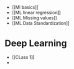- [[Ml basics]]
- [[ML linear regression]]
- [[ML Missing values]]
- [[ML Data Standardization]]




# Deep Learning
 - [[CLass 1]]
 - 